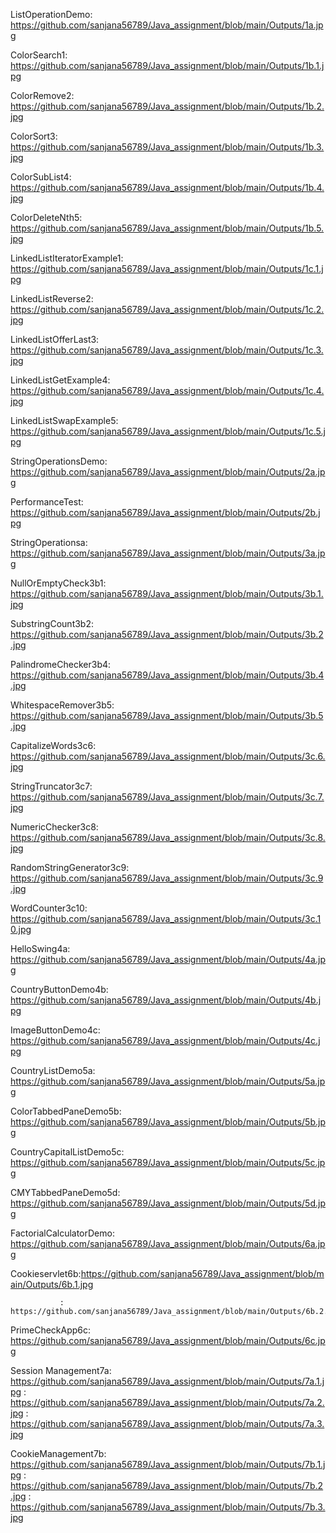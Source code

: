 ListOperationDemo: https://github.com/sanjana56789/Java_assignment/blob/main/Outputs/1a.jpg

ColorSearch1: https://github.com/sanjana56789/Java_assignment/blob/main/Outputs/1b.1.jpg

ColorRemove2: https://github.com/sanjana56789/Java_assignment/blob/main/Outputs/1b.2.jpg

ColorSort3: https://github.com/sanjana56789/Java_assignment/blob/main/Outputs/1b.3.jpg

ColorSubList4: https://github.com/sanjana56789/Java_assignment/blob/main/Outputs/1b.4.jpg

ColorDeleteNth5: https://github.com/sanjana56789/Java_assignment/blob/main/Outputs/1b.5.jpg

LinkedListIteratorExample1: https://github.com/sanjana56789/Java_assignment/blob/main/Outputs/1c.1.jpg

LinkedListReverse2: https://github.com/sanjana56789/Java_assignment/blob/main/Outputs/1c.2.jpg

LinkedListOfferLast3: https://github.com/sanjana56789/Java_assignment/blob/main/Outputs/1c.3.jpg

LinkedListGetExample4: https://github.com/sanjana56789/Java_assignment/blob/main/Outputs/1c.4.jpg

LinkedListSwapExample5: https://github.com/sanjana56789/Java_assignment/blob/main/Outputs/1c.5.jpg

StringOperationsDemo: https://github.com/sanjana56789/Java_assignment/blob/main/Outputs/2a.jpg

PerformanceTest: https://github.com/sanjana56789/Java_assignment/blob/main/Outputs/2b.jpg

StringOperationsa: https://github.com/sanjana56789/Java_assignment/blob/main/Outputs/3a.jpg

NullOrEmptyCheck3b1: https://github.com/sanjana56789/Java_assignment/blob/main/Outputs/3b.1.jpg

SubstringCount3b2: https://github.com/sanjana56789/Java_assignment/blob/main/Outputs/3b.2.jpg

PalindromeChecker3b4: https://github.com/sanjana56789/Java_assignment/blob/main/Outputs/3b.4.jpg

WhitespaceRemover3b5: https://github.com/sanjana56789/Java_assignment/blob/main/Outputs/3b.5.jpg

CapitalizeWords3c6: https://github.com/sanjana56789/Java_assignment/blob/main/Outputs/3c.6.jpg

StringTruncator3c7: https://github.com/sanjana56789/Java_assignment/blob/main/Outputs/3c.7.jpg

NumericChecker3c8: https://github.com/sanjana56789/Java_assignment/blob/main/Outputs/3c.8.jpg

RandomStringGenerator3c9: https://github.com/sanjana56789/Java_assignment/blob/main/Outputs/3c.9.jpg

WordCounter3c10: https://github.com/sanjana56789/Java_assignment/blob/main/Outputs/3c.10.jpg

HelloSwing4a: https://github.com/sanjana56789/Java_assignment/blob/main/Outputs/4a.jpg

CountryButtonDemo4b: https://github.com/sanjana56789/Java_assignment/blob/main/Outputs/4b.jpg

ImageButtonDemo4c: https://github.com/sanjana56789/Java_assignment/blob/main/Outputs/4c.jpg

CountryListDemo5a: https://github.com/sanjana56789/Java_assignment/blob/main/Outputs/5a.jpg

ColorTabbedPaneDemo5b: https://github.com/sanjana56789/Java_assignment/blob/main/Outputs/5b.jpg

CountryCapitalListDemo5c: https://github.com/sanjana56789/Java_assignment/blob/main/Outputs/5c.jpg

CMYTabbedPaneDemo5d: https://github.com/sanjana56789/Java_assignment/blob/main/Outputs/5d.jpg

FactorialCalculatorDemo: https://github.com/sanjana56789/Java_assignment/blob/main/Outputs/6a.jpg

Cookieservlet6b:https://github.com/sanjana56789/Java_assignment/blob/main/Outputs/6b.1.jpg

               : https://github.com/sanjana56789/Java_assignment/blob/main/Outputs/6b.2.jpg

PrimeCheckApp6c: https://github.com/sanjana56789/Java_assignment/blob/main/Outputs/6c.jpg

Session Management7a: https://github.com/sanjana56789/Java_assignment/blob/main/Outputs/7a.1.jpg
                      : https://github.com/sanjana56789/Java_assignment/blob/main/Outputs/7a.2.jpg
                      : https://github.com/sanjana56789/Java_assignment/blob/main/Outputs/7a.3.jpg
                    
CookieManagement7b: https://github.com/sanjana56789/Java_assignment/blob/main/Outputs/7b.1.jpg
                    : https://github.com/sanjana56789/Java_assignment/blob/main/Outputs/7b.2.jpg
                    : https://github.com/sanjana56789/Java_assignment/blob/main/Outputs/7b.3.jpg

